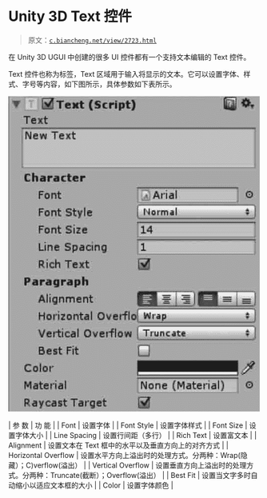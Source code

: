 # Unity 3D Text 控件

> 原文：[`c.biancheng.net/view/2723.html`](http://c.biancheng.net/view/2723.html)

在 Unity 3D UGUI 中创建的很多 UI 控件都有一个支持文本编辑的 Text 控件。

Text 控件也称为标签，Text 区域用于输入将显示的文本。它可以设置字体、样式、字号等内容，如下图所示，具体参数如下表所示。

![text 控件](img/bdd36195399b802b15f830c75f37de1c.png)

| 参 数 | 功 能 |
| Font | 设置字体 |
| Font Style | 设置字体样式 |
| Font Size | 设置字体大小 |
| Line Spacing | 设置行间距（多行） |
| Rich Text | 设置富文本 |
| Alignment | 设置文本在 Text 框中的水平以及垂直方向上的对齐方式 |
| Horizontal Overflow | 设置水平方向上溢出时的处理方式。分两种：Wrap(隐藏）；C)verflow(溢出） |
| Vertical Overflow | 设置垂直方向上溢出时的处理方式。分两种：Truncate(截断）；Overflow(溢出） |
| Best Fit | 设置当文字多时自动缩小以适应文本框的大小 |
| Color | 设置字体颜色 |